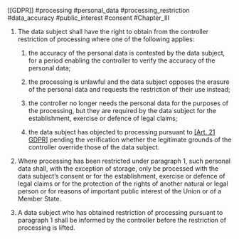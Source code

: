 [[GDPR]] #processing #personal_data #processing_restriction #data_accuracy #public_interest #consent #Chapter_III

1. The data subject shall have the right to obtain from the controller restriction of processing where one of the following applies:
	1. the accuracy of the personal data is contested by the data subject, for a period enabling the controller to verify the accuracy of the personal data;
	
	2. the processing is unlawful and the data subject opposes the erasure of the personal data and requests the restriction of their use instead;
	
	3. the controller no longer needs the personal data for the purposes of the processing, but they are required by the data subject for the establishment, exercise or defence of legal claims;
	
	4. the data subject has objected to processing pursuant to [[Art. 21 GDPR]](1) pending the verification whether the legitimate grounds of the controller override those of the data subject.


2. Where processing has been restricted under paragraph 1, such personal data shall, with the exception of storage, only be processed with the data subject’s consent or for the establishment, exercise or defence of legal claims or for the protection of the rights of another natural or legal person or for reasons of important public interest of the Union or of a Member State.

3. A data subject who has obtained restriction of processing pursuant to paragraph 1 shall be informed by the controller before the restriction of processing is lifted.




